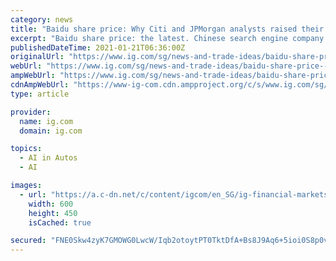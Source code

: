 ```yaml
---
category: news
title: "Baidu share price: Why Citi and JPMorgan analysts raised their price targets to US$290"
excerpt: "Baidu share price: the latest. Chinese search engine company Baidu’s share price has burgeoned roughly 19% since announcing that it would be entering the electric vehicle (EV) s"
publishedDateTime: 2021-01-21T06:36:00Z
originalUrl: "https://www.ig.com/sg/news-and-trade-ideas/baidu-share-price--why-citi-and-jpmorgan-analysts-raised-their-p-210121.amp"
webUrl: "https://www.ig.com/sg/news-and-trade-ideas/baidu-share-price--why-citi-and-jpmorgan-analysts-raised-their-p-210121.amp"
ampWebUrl: "https://www.ig.com/sg/news-and-trade-ideas/baidu-share-price--why-citi-and-jpmorgan-analysts-raised-their-p-210121.amp"
cdnAmpWebUrl: "https://www-ig-com.cdn.ampproject.org/c/s/www.ig.com/sg/news-and-trade-ideas/baidu-share-price--why-citi-and-jpmorgan-analysts-raised-their-p-210121.amp"
type: article

provider:
  name: ig.com
  domain: ig.com

topics:
  - AI in Autos
  - AI

images:
  - url: "https://a.c-dn.net/c/content/igcom/en_SG/ig-financial-markets/market-news-and-analysis/news/2021/01/21/baidu-share-price--why-citi-and-jpmorgan-analysts-raised-their-p/_jcr_content/ArticleImage.adaptive.620.high.png/1611210712549.png"
    width: 600
    height: 450
    isCached: true

secured: "FNE0Skw4zyK7GMOWG0LwcW/Iqb2otoytPT0TktDfA+Bs8J9Aq6+5ioi0S8p0vCSprWma4zstLY/Z/8gF9niacCj44QqeCU1Bl/Z56QGYRAKeSUpdN9C4AAzFpEfe3F3Z3l6ZSbiTqRsN/n263cITZ0MRUA4ErWXT7n1MT5g54qL60LxH8cheQ93pd+PwimqWT6W6Ymr4WCHzFOV+IorY7OdBvpSdJZ73dSf/+9/vsign37gNQeUs9+6CysTTtgdRE77PB/ECdzq32Xxn9G/o1clgulwW7QUCHwTDZJzPvoNFF2U6h1dlYr5+OKV/dDoTYVsi9q5zhKt0vb38ZTwabXChkFhcp+U1aWQPLF4ccwE=;FVpxti/SqrlZFEw0UiCj/A=="
---
```


